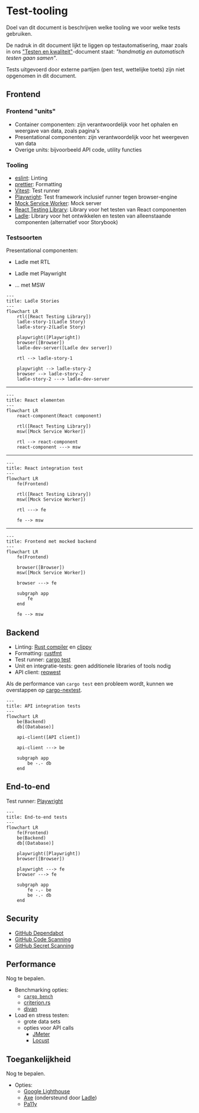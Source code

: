 # Test-tooling

Doel van dit document is beschrijven welke tooling we voor welke tests gebruiken.

De nadruk in dit document lijkt te liggen op testautomatisering, maar zoals in ons ["Testen en kwaliteit"](./testen-en-kwaliteit.md)-document staat: *"handmatig en automatisch testen gaan samen"*.

Tests uitgevoerd door externe partijen (pen test, wettelijke toets) zijn niet opgenomen in dit document.


## Frontend

### Frontend "units"
- Container componenten: zijn verantwoordelijk voor het ophalen en weergave van data, zoals pagina's    
- Presentational componenten: zijn verantwoordelijk voor het weergeven van data
- Overige units: bijvoorbeeld API code, utility functies

### Tooling
- [eslint][eslint]: Linting
- [prettier][prettier]: Formatting 
- [Vitest][vitest]: Test runner 
- [Playwright][playwright]: Test framework inclusief runner tegen browser-engine
- [Mock Service Worker][mock-service-worker]: Mock server
- [React Testing Library][react-testing-library]: Library voor het testen van React componenten
- [Ladle][ladle]: Library voor het ontwikkelen en testen van alleenstaande componenten (alternatief voor Storybook)

### Testsoorten

Presentational componenten:
- Ladle met RTL
- Ladle met Playwright


- ... met MSW


```mermaid
---
title: Ladle Stories
---
flowchart LR
    rtl([React Testing Library])
    ladle-story-1(Ladle Story)
    ladle-story-2(Ladle Story)

    playwright([Playwright])
    browser([Browser])
    ladle-dev-server([Ladle dev server])

    rtl --> ladle-story-1

    playwright --> ladle-story-2
    browser --> ladle-story-2
    ladle-story-2 ---> ladle-dev-server
```

---

```mermaid
---
title: React elementen
---
flowchart LR
    react-component(React component)

    rtl([React Testing Library])
    msw([Mock Service Worker])

    rtl --> react-component
    react-component ---> msw
```

---

```mermaid
---
title: React integration test
---
flowchart LR
    fe(Frontend)

    rtl([React Testing Library])
    msw([Mock Service Worker])

    rtl ---> fe

    fe --> msw
```

---

```mermaid
---
title: Frontend met mocked backend
---
flowchart LR
    fe(Frontend)

    browser([Browser])
    msw([Mock Service Worker])

    browser ---> fe

    subgraph app
        fe
    end

    fe --> msw
```


## Backend
- Linting: [Rust compiler][rust-compiler] en [clippy][clippy]
- Formatting: [rustfmt][rustfmt]
- Test runner: [cargo test][cargo test]
- Unit en integratie-tests: geen additionele libraries of tools nodig
- API client: [reqwest][reqwest]

Als de performance van `cargo test` een probleem wordt, kunnen we overstappen op [cargo-nextest](https://nexte.st/index.html).



```mermaid
---
title: API integration tests
---
flowchart LR
    be(Backend)
    db[(Database)]

    api-client([API client])

    api-client ---> be

    subgraph app
        be -.- db
    end
```


## End-to-end

Test runner: [Playwright][playwright]

```mermaid
---
title: End-to-end tests
---
flowchart LR
    fe(Frontend)
    be(Backend)
    db[(Database)]

    playwright([Playwright])
    browser([Browser])

    playwright ---> fe
    browser ---> fe

    subgraph app
        fe -.- be
        be -.- db
    end
```


## Security
- [GitHub Dependabot][github-dependabot]
- [GitHub Code Scanning][github-code-scanning]
- [GitHub Secret Scanning][github-secret-scanning]


## Performance

Nog te bepalen.

- Benchmarking opties:
    - [`cargo bench`](https://doc.rust-lang.org/nightly/unstable-book/library-features/test.html)
    - [criterion.rs](https://github.com/bheisler/criterion.rs)
    - [divan](https://github.com/nvzqz/divan)
- Load en stress testen:
    - grote data sets
    - opties voor API calls
        - [JMeter](https://jmeter.apache.org/)
        - [Locust](https://locust.io/)


## Toegankelijkheid
Nog te bepalen.

- Opties:
    - [Google Lighthouse](https://developer.chrome.com/docs/lighthouse/overview/)
    - [Axe](https://github.com/dequelabs/axe-core) (ondersteund door [Ladle][ladle])
    - [Pa11y](https://pa11y.org/)



[cargo test]: https://doc.rust-lang.org/cargo/commands/cargo-test.html
[clippy]: https://github.com/rust-lang/rust-clippy
[eslint]: https://eslint.org/
[github-code-scanning]: https://docs.github.com/en/code-security/code-scanning/introduction-to-code-scanning/about-code-scanning
[github-dependabot]: https://docs.github.com/en/code-security/dependabot/dependabot-security-updates/about-dependabot-security-updates
[github-secret-scanning]: https://docs.github.com/en/code-security/secret-scanning/introduction/about-secret-scanning
[ladle]: https://ladle.dev
[mock-service-worker]: https://mswjs.io
[playwright]: https://playwright.dev/
[prettier]: https://prettier.io/
[react-testing-library]: https://testing-library.com/docs/react-testing-library/intro
[reqwest]: https://crates.io/crates/reqwest
[rustfmt]: https://github.com/rust-lang/rustfmt
[rust-compiler]: https://rustc-dev-guide.rust-lang.org/overview.html
[vitest]: https://vitest.dev
